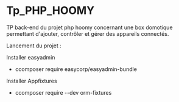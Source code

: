 # Tp_PHP_HOOMY
TP back-end du projet php hoomy concernant une box domotique permettant d'ajouter, contrôler et gérer des appareils connectés.


Lancement du projet : 

Installer easyadmin
- ccomposer require easycorp/easyadmin-bundle

Installer Appfixtures
- ccomposer require --dev orm-fixtures